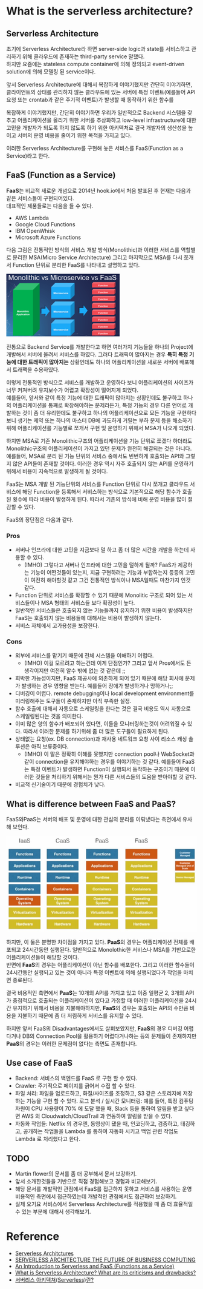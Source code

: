 # What is the serverless architecture?

## Serverless Architecture

초기에 Serverless Architecture라 하면 server-side logic과 state를 서비스하고 관리하기 위해 클라우드에 존재하는 third-party service 말했다.  
하지만 요즘에는 stateless compute container에 의해 정의되고 event-driven solution에 의해 모델링 된 service이다.  

앞서 Serverless Architecture에 대해서 복잡하게 이야기했지만 간단히 이야기하면, 클라이언트의 상태를 관리하지 않는 클라우드에 있는 서버에 특정 이벤트(예를들어 API 요청 또는 crontab과 같은 주기적 이벤트)가 발생할 때 동작하기 위한 함수를 

복잡하게 이야기했지만, 간단히 이야기하면 우리가 일반적으로 Backend 시스템을 갖추고 어플리케이션을 올리기 위한 서버를 추상화하고 low-level infrastructure에 대한 고민을 개발자가 되도록 하지 않도록 하기 위한 아키텍처로 결국 개발자의 생산성을 높이고 서버의 운영 비용을 줄이기 위한 목적을 가지고 있다.  

이러한 Serverless Architecture를 구현해 놓은 서비스를 FaaS(Function as a Service)라고 한다. 

## FaaS (Function as a Service)

**FaaS**는 비교적 새로운 개념으로 2014년 hook.io에서 처음 발표된 후 현재는 다음과 같은 서비스들이 구현되어있다.  
대표적인 제품들로는 다음을 들 수 있다. 

* AWS Lambda
* Google Cloud Functions
* IBM OpenWhisk
* Microsoft Azure Functions

다음 그림은 전통적인 방식의 서비스 개발 방식(Monolithic)과 이러한 서비스를 역할별로 분리한 MSA(Micro Service Architecture) 그리고 마지막으로 MSA를 다시 쪼개서 Function 단위로 분리한 FaaS를 나타내고 설명하고 있다. 

![m_vs_faas](./m_vs_faas.png)

전통으로 Backend Service를 개발한다고 하면 여러가지 기능들을 하나의 Project에 개발해서 서버에 올려서 서비스를 하였다. 그러다 트래픽이 많아지는 경우 **특히 특정 기능에 대한 트래픽이 많아지는** 상황인데도 하나의 어플리케이션을 새로운 서버에 배포해서 트래팩을 수용하였다.  

이렇게 전통적인 방식으로 서비스를 개발하고 운영하다 보니 어플리케이션의 사이즈가 너무 커져버려 유지보수가 어렵고 확장성이 떨어지게 되었다.  
예를들어, 앞서와 같이 특정 기능에 대한 트래픽이 많아지는 상황인데도 불구하고 하나의 어플리케이션을 통째로 확장해야하는 문제라든가, 특정 기능의 경우 다른 언어로 개발하는 것이 좀 더 유리한데도 불구하고 하나의 어플리케이션으로 모든 기능을 구현하다보니 생기는 제약 또는 하나의 마스터 DB에 과도하게 거릴는 부하 문제 등을 해소하기 위해 어플리케이션를 기능별로 쪼개서 구현 및 운영하기 위해서 MSA가 나오게 되었다. 

하지만 MSA로 기존 Monolithic구조의 어플리케이션을 기능 단위로 쪼갰다 하더라도 Monolithic구조의 어플리케이션이 가지고 있던 문제가 완전히 해결되는 것은 아니다. 
예를들어, MSA로 분리 된 기능 단위의 서비스 중에서도 빈번하게 호출되는 API와 그렇지 않은 API들이 존재할 것이다. 이러한 경우 역시 자주 호출되지 않는 API를 운영하기 위해서 비용이 지속적으로 발생하게 될 것이다.

FaaS는 MSA 개발 된 기능단위의 서비스를 Function 단위로 다시 쪼개고 클라우드 서비스에 해당 Function을 등록해서 서비스하는 방식으로 기본적으로 해당 함수가 호출 된 횟수에 따라 비용이 발생하게 된다. 따라서 기존의 방식에 비해 운영 비용을 많이 절감할 수 있다. 

FaaS의 장단점은 다음과 같다. 

### Pros

* 서버나 인프라에 대한 고민을 지금보다 덜 하고 좀 더 많은 시간을 개발을 하는데 사용할 수 있다. 
	* (IMHO) 그렇다고 서버나 인프라에 대한 고민을 덜하게 될까? FaaS가 제공하는 기능이 어떤것들이 있는지, 지금 구현하려는 기능과 부합하는지 등등의 고민이 여전히 해야할것 같고 그건 전통적인 방식이나 MSA일때도 마찬가지 인것 같다. 
* Function 단위로 서비스를 확장할 수 있기 때문에 Monolitic 구조로 되어 있는 서비스들이나 MSA 형태의 서비스들 보다 확장성이 높다. 
* 일반적인 서비스들은 호출되지 않는 기능들까지 유지하기 위한 비용이 발생하지만 FaaS는 호출되지 않는 비용들에 대해서는 비용이 발생하지 않는다. 
* 서비스 자체에서 고가용성을 보장한다. 

### Cons

* 외부에 서비스를 맡기기 때문에 전체 시스템을 이해하기 어렵다. 
	* (IMHO) 이걸 모르려고 하는건데 이게 단점인가? 그리고 앞서 Pros에서도 든 생각이지만 여전히 알수 밖에 없는 것 같은데 ;;
* 희박한 가능성이지만, FaaS 제공사에 의존하게 되어 있기 때문에 해당 회사에 문제가 발생하는 경우 영향을 받는다. 예를들어 장애가 발생하거나 망하거나;;
* 디버깅이 어렵다. remote debugging이나 local development environment를 미러링해주는 도구들이 존재하지만 아직 부족한 실정.
* 함수 호출에 대해서 자동으로 스케일링을 한다는 것은 결국 비용도 역시 자동으로 스케일링된다는 것을 의미한다. 
* 이미 많은 양의 함수가 배포되어 있다면, 이들을 모니터링하는것이 어려워질 수 있다. 따라서 이러한 문제를 하기위해 좀 더 많은 도구들이 필요하게 된다. 
* 상태없는 요청(ex. DB connection)과 재사용 네트워크 요청 사이 리소스 캐싱 솔루션은 아직 보류중이다. 
	* (IMHO) 이 말은 정확히 이해를 못했지만 connection pool나 WebSocket과 같이 connection을 유지해야하는 경우를 이야기하는 것 같다. 예를들어 FaaS는 특정 이벤트가 발생하면 Function이 실행되서 동작하는 구조이기 때문에 이러한 것들을 처리하기 위해서는 뭔가 다른 서비스들의 도움을 받아야할 것 같다. 
* 비교적 신기술이기 때문에 경험치가 낮다. 

## What is difference between FaaS and PaaS?

FaaS와PaaS는 서버의 배포 및 운영에 대한 관심의 분리를 이뤄냈다는 측면에서 유사해 보인다. 

![faas_diagram](./faas_diagram.jpg)

하지만, 이 둘은 분명한 차이점을 가지고 있다. **PaaS**의 경우는 어플리케이션 전체를 배포되고 24시간동안 실행된다. 일반적으로 Monolothic한 서비스나 MSA를 기반으로한 어플리케이션들이 해당할 것이다.  
반면에 **FaaS**의 경우는 어플리케이션이 아닌 함수를 배포한다. 그리고 이러한 함수들이 24시간동안 실행되고 있는 것이 아니라 특정 이벤트에 의해 실행되었다가 작업을 마치면 종료된다.  

결국 비용적인 측면에서 **PaaS**는 10개의 API를 가지고 있고 이중 일평균 2, 3개의 API가 중점적으로 호출되는 어플리케이션이 있다고 가정할 때 이러한 어플리케이션을 24시간 유지하기 위해서 비용을 지불해야하지만, **FaaS**의 경우는 호출되는 API의 수만큼 비용을 지불하기 때문에 좀 더 저렴하게 서비스를 유지할 수 있다.  

하지만 앞서 FaaS의 Disadvantages에서도 살펴보았지만, **FaaS**의 경우 디버깅 어렵다거나 DB의 Connection Pool을 활용하기 어렵다거나하는 등의 문제들이 존재하지만 **PaaS**의 경우는 이러한 문제점이 없다는 측면도 존재합니다. 

## Use case of FaaS

* Backend: 서비스의 백엔드를 FaaS 로 구현 할 수 있다.
* Crawler: 주기적으로 페이지를 긁어서 수집 할 수 있다. 
* 파일 처리: 파일을 업로드하고, 화질/사이즈를 조정하고, S3 같은 스토리지에 저장하는 기능을 구현 할 수 있다. 
로그 분석 / 실시간 모니터링: 예를 들어, 특정 컴퓨팅 자원이 CPU 사용량이 70% 에 도달 했을 때, Slack 등을 통하여 알림을 받고 싶다면 AWS 의 Cloudwatch/CloudTrail 과 연동하여 알림을 받을 수 있다.
* 자동화 작업들: Netflix 의 경우엔, 동영상이 됐을 때, 인코딩하고, 검증하고, 태깅하고, 공개하는 작업들을 Lambda 를 통하여 자동화 시키고 백업 관련 작업도 Lambda 로 처리했다고 한다. 

## TODO

* Martin flower의 문서를 좀 더 공부해서 문서 보강하기.
* 앞서 소개한것들을 기반으로 직접 경험해보고 경험과 비교해보기.
* 해당 문서를 개발적인 관점에서 FaaS를 접근하지 못하고 서비스를 사용하는 운영 비용적인 측면에서 접근하였는데 개발적인 관점에서도 접근하여 보강하기.
* 실제 요기요 서비스에서 Serverless Architecture를 적용했을 때 좀 더 효율적일 수 있는 부분에 대해서 생각해보기.

# Reference

* [Serverless Architctures](https://martinfowler.com/articles/serverless.html)
* [SERVERLESS ARCHITECTURE THE FUTURE OF BUSINESS COMPUTING](https://www.marutitech.com/serverless-architecture-business-computing/)
* [An Introduction to Serverless and FaaS (Functions as a Service)](https://medium.com/@BoweiHan/an-introduction-to-serverless-and-faas-functions-as-a-service-fb5cec0417b2)
* [What is Serverless Architecture? What are its criticisms and drawbacks?](https://medium.com/@MarutiTech/what-is-serverless-architecture-what-are-its-criticisms-and-drawbacks-928659f9899a)
* [서버리스 아키텍쳐(Serverless)란?](https://velopert.com/3543)

